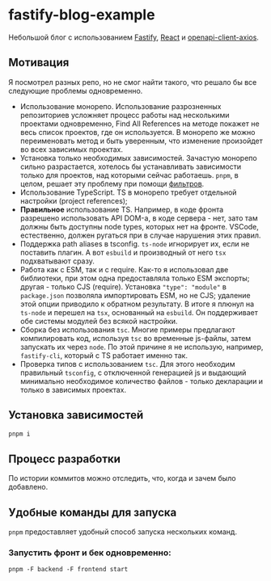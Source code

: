# fastify-blog-example

Небольшой блог с использованием [Fastify](https://fastify.dev/), [React](https://react.dev/) и [openapi-client-axios](https://openapistack.co/docs/openapi-client-axios/intro/).

## Мотивация

Я посмотрел разных репо, но не смог найти такого, что решало бы все следующие проблемы одновременно.

- Использование монорепо. Использование разрозненных репозиториев усложняет процесс работы над несколькими проектами одновременно, Find All References на методе покажет не весь список проектов, где он используется. В монорепо же можно переименовать метод и быть уверенным, что изменение произойдет во всех зависимых проектах.
- Установка только необходимых зависимостей. Зачастую монорепо сильно разрастается, хотелось бы устанавливать зависимости только для проектов, над которыми сейчас работаешь. `pnpm`, в целом, решает эту проблему при помощи [фильтров](https://pnpm.io/filtering#--filter-package_name-1).
- Использование TypeScript. TS в монорепо требует отдельной настройки (project references);
- **Правильное** использование TS. Например, в коде фронта разрешено использовать API DOM-а, в коде сервера - нет, зато там должны быть доступны node types, которых нет на фронте. VSCode, естественно, должен ругаться при в случае нарушения этих правил.
- Поддержка path aliases в tsconfig. `ts-node` игнорирует их, если не поставить плагин. А вот `esbuild` и производный от него `tsx` подхватывают сразу.
- Работа как с ESM, так и c require. Как-то я использовал две библиотеки, при этом одна предоставляла только ESM экспорты; другая - только CJS (require).
  Установка `"type": "module"` в `package.json` позволяла импортировать ESM, но не CJS; удаление этой опции приводило к обратном результату.
  В итоге я плюнул на `ts-node` и перешел на `tsx`, основанный на `esbuild`. Он поддерживает обе системы модулей без всякой настройки.
- Сборка без использования `tsc`. Многие примеры предлагают компилировать код, используя `tsc` во временные js-файлы, затем запускать их через `node`.
  По этой причине я не использую, например, `fastify-cli`, который с TS работает именно так.
- Проверка типов с использованием `tsc`. Для этого необходим правильный `tsconfig`, с отключенной генерацией js и выдающий минимально необходимое количество файлов - только декларации и только в зависимых проектах.

## Установка зависимостей

```sh
pnpm i
```

## Процесс разработки

По истории коммитов можно отследить, что, когда и зачем было добавлено.

## Удобные команды для запуска

`pnpm` предоставляет удобный способ запуска нескольких команд.

### Запустить фронт и бек одновременно:

```
pnpm -F backend -F frontend start
```
